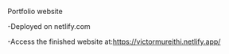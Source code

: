 Portfolio website

-Deployed on netlify.com

-Access the finished website at:https://victormureithi.netlify.app/
